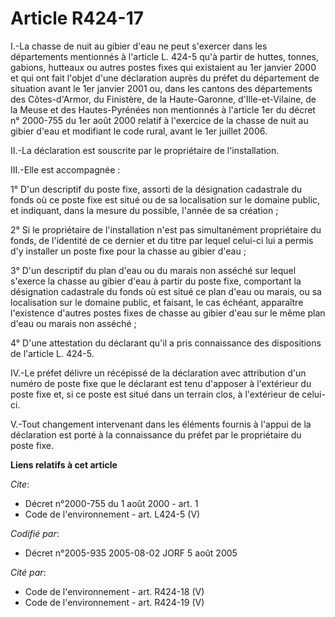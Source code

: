 # Article R424-17

I.-La chasse de nuit au gibier d'eau ne peut s'exercer dans les départements mentionnés à l'article L. 424-5 qu'à partir de
huttes, tonnes, gabions, hutteaux ou autres postes fixes qui existaient au 1er janvier 2000 et qui ont fait l'objet d'une
déclaration auprès du préfet du département de situation avant le 1er janvier 2001 ou, dans les cantons des départements des
Côtes-d'Armor, du Finistère, de la Haute-Garonne, d'Ille-et-Vilaine, de la Meuse et des Hautes-Pyrénées non mentionnés à
l'article 1er du décret n° 2000-755 du 1er août 2000 relatif à l'exercice de la chasse de nuit au gibier d'eau et modifiant
le code rural, avant le 1er juillet 2006. 

II.-La déclaration est souscrite par le propriétaire de l'installation. 

III.-Elle est accompagnée : 

1° D'un descriptif du poste fixe, assorti de la désignation cadastrale du fonds où ce poste fixe est situé ou de sa
localisation sur le domaine public, et indiquant, dans la mesure du possible, l'année de sa création ; 

2° Si le propriétaire de l'installation n'est pas simultanément propriétaire du fonds, de l'identité de ce dernier et du
titre par lequel celui-ci lui a permis d'y installer un poste fixe pour la chasse au gibier d'eau ; 

3° D'un descriptif du plan d'eau ou du marais non asséché sur lequel s'exerce la chasse au gibier d'eau à partir du poste
fixe, comportant la désignation cadastrale du fonds où est situé ce plan d'eau ou marais, ou sa localisation sur le domaine
public, et faisant, le cas échéant, apparaître l'existence d'autres postes fixes de chasse au gibier d'eau sur le même plan
d'eau ou marais non asséché ; 

4° D'une attestation du déclarant qu'il a pris connaissance des dispositions de l'article L. 424-5. 

IV.-Le préfet délivre un récépissé de la déclaration avec attribution d'un numéro de poste fixe que le déclarant est tenu
d'apposer à l'extérieur du poste fixe et, si ce poste est situé dans un terrain clos, à l'extérieur de celui-ci. 

V.-Tout changement intervenant dans les éléments fournis à l'appui de la déclaration est porté à la connaissance du préfet
par le propriétaire du poste fixe.

**Liens relatifs à cet article**

_Cite_:

  - Décret n°2000-755 du 1 août 2000 - art. 1
  - Code de l'environnement - art. L424-5 (V)

_Codifié par_:

  - Décret n°2005-935 2005-08-02 JORF 5 août 2005

_Cité par_:

  - Code de l'environnement - art. R424-18 (V)
  - Code de l'environnement - art. R424-19 (V)
